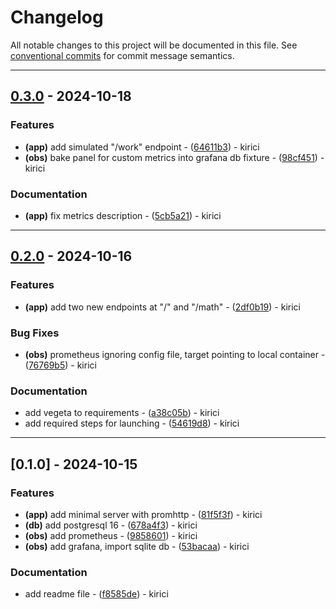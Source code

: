 # Changelog

All notable changes to this project will be documented in this file. See [conventional commits](https://www.conventionalcommits.org/) for commit message semantics.

---
## [0.3.0](https://github.com/kirici/myapp/compare/v0.2.0..v0.3.0) - 2024-10-18

### Features

- **(app)** add simulated "/work" endpoint - ([64611b3](https://github.com/kirici/myapp/commit/64611b372fdf6473887e9252ec460d9e7fb3dcb8)) - kirici
- **(obs)** bake panel for custom metrics into grafana db fixture - ([98cf451](https://github.com/kirici/myapp/commit/98cf4519d6b56b392652f0739235aafefa9b5ba2)) - kirici

### Documentation

- **(app)** fix metrics description - ([5cb5a21](https://github.com/kirici/myapp/commit/5cb5a21058e757197c23e65a082fa7297ac955f0)) - kirici

---
## [0.2.0](https://github.com/kirici/myapp/compare/v0.1.0..v0.2.0) - 2024-10-16

### Features

- **(app)** add two new endpoints at "/" and "/math" - ([2df0b19](https://github.com/kirici/myapp/commit/2df0b19a8fc4dc3b5440067639e46ea6f99be873)) - kirici

### Bug Fixes

- **(obs)** prometheus ignoring config file, target pointing to local container - ([76769b5](https://github.com/kirici/myapp/commit/76769b5f95ba3c104866fc56f8b62969b041fd89)) - kirici

### Documentation

- add vegeta to requirements - ([a38c05b](https://github.com/kirici/myapp/commit/a38c05bc88a75495fae8893b9d81c356c84f3c7f)) - kirici
- add required steps for launching - ([54619d8](https://github.com/kirici/myapp/commit/54619d877ab47ef37f65eee1cb0048d4b1cdb4ca)) - kirici

---
## [0.1.0] - 2024-10-15

### Features

- **(app)** add minimal server with promhttp - ([81f5f3f](https://github.com/kirici/myapp/commit/81f5f3f54907109f9a43b10a4f9dba3d8c2acc40)) - kirici
- **(db)** add postgresql 16 - ([678a4f3](https://github.com/kirici/myapp/commit/678a4f3df0787312baae32efd444df09c7a23286)) - kirici
- **(obs)** add prometheus - ([9858601](https://github.com/kirici/myapp/commit/9858601be452492ad5c87fb588ec3460df7a7c34)) - kirici
- **(obs)** add grafana, import sqlite db - ([53bacaa](https://github.com/kirici/myapp/commit/53bacaaba67446006da60a5f56565dbb6134e079)) - kirici

### Documentation

- add readme file - ([f8585de](https://github.com/kirici/myapp/commit/f8585de652060e612246cd2cfc4a27d6fa84cbfe)) - kirici

<!-- generated by git-cliff -->
